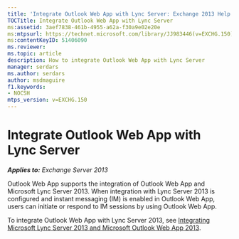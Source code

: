 ```yaml
---
title: 'Integrate Outlook Web App with Lync Server: Exchange 2013 Help'
TOCTitle: Integrate Outlook Web App with Lync Server
ms:assetid: 3aef7838-461b-4955-a62a-f30a9e02e20e
ms:mtpsurl: https://technet.microsoft.com/library/JJ983446(v=EXCHG.150)
ms:contentKeyID: 51406090
ms.reviewer: 
ms.topic: article
description: How to integrate Outlook Web App with Lync Server
manager: serdars
ms.author: serdars
author: msdmaguire
f1.keywords:
- NOCSH
mtps_version: v=EXCHG.150
---
```


# Integrate Outlook Web App with Lync Server

_**Applies to:** Exchange Server 2013_

Outlook Web App supports the integration of Outlook Web App and Microsoft Lync Server 2013. When integration with Lync Server 2013 is configured and instant messaging (IM) is enabled in Outlook Web App, users can initiate or respond to IM sessions by using Outlook Web App.

To integrate Outlook Web App with Lync Server 2013, see [Integrating Microsoft Lync Server 2013 and Microsoft Outlook Web App 2013](/lyncserver/lync-server-2013-integrating-lync-server-and-outlook-web-app-2013).
